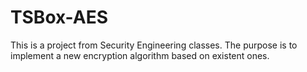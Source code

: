 # TSBox-AES
This is a project from Security Engineering classes. The purpose is to implement a new encryption algorithm based on existent ones. 
